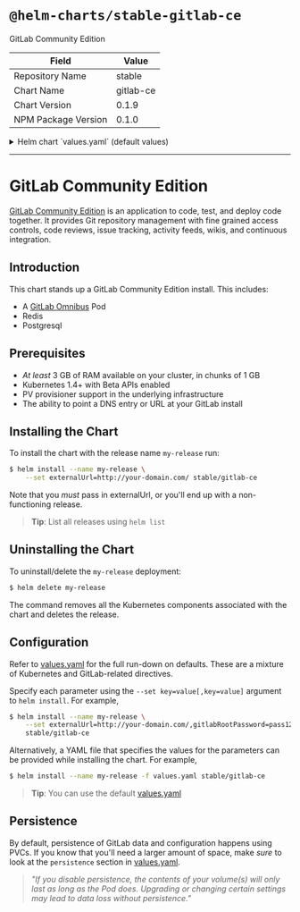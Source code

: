 # `@helm-charts/stable-gitlab-ce`

GitLab Community Edition

| Field               | Value     |
| ------------------- | --------- |
| Repository Name     | stable    |
| Chart Name          | gitlab-ce |
| Chart Version       | 0.1.9     |
| NPM Package Version | 0.1.0     |

<details>

<summary>Helm chart `values.yaml` (default values)</summary>

```yaml
## GitLab CE image
## ref: https://hub.docker.com/r/gitlab/gitlab-ce/tags/
##
image: gitlab/gitlab-ce:9.4.1-ce.0

## Specify a imagePullPolicy
## 'Always' if imageTag is 'latest', else set to 'IfNotPresent'
## ref: http://kubernetes.io/docs/user-guide/images/#pre-pulling-images
##
# imagePullPolicy:

## The URL (with protocol) that your users will use to reach the install.
## ref: https://docs.gitlab.com/omnibus/settings/configuration.html#configuring-the-external-url-for-gitlab
##
#externalUrl: http://your-domain.com/

## Change the initial default admin password if set. If not set, you'll be
## able to set it when you first visit your install.
##
#gitlabRootPassword: ""

## For minikube, set this to NodePort, elsewhere use LoadBalancer
## ref: http://kubernetes.io/docs/user-guide/services/#publishing-services---service-types
##
serviceType: LoadBalancer

## Ingress configuration options
##
ingress:
  annotations:
  # kubernetes.io/ingress.class: nginx
  # kubernetes.io/tls-acme: "true"
  enabled: false
  tls:
    # - secretName: gitlab.cluster.local
    #   hosts:
    #     - gitlab.cluster.local
  url: gitlab.cluster.local

## Configure external service ports
## ref: http://kubernetes.io/docs/user-guide/services/
sshPort: 22
httpPort: 80
httpsPort: 443

## Configure resource requests and limits
## ref: http://kubernetes.io/docs/user-guide/compute-resources/
##
resources:
  ## GitLab requires a good deal of resources. We have split out Postgres and
  ## redis, which helps some. Refer to the guidelines for larger installs.
  ## ref: https://docs.gitlab.com/ce/install/requirements.html#hardware-requirements
  requests:
    memory: 1Gi
    cpu: 500m
  limits:
    memory: 2Gi
    cpu: 1

## Enable persistence using Persistent Volume Claims
## ref: http://kubernetes.io/docs/user-guide/persistent-volumes/
## ref: https://docs.gitlab.com/ce/install/requirements.html#storage
##
persistence:
  ## This volume persists generated configuration files, keys, and certs.
  ##
  gitlabEtc:
    enabled: true
    size: 1Gi
    ## If defined, volume.beta.kubernetes.io/storage-class: <storageClass>
    ## Default: volume.alpha.kubernetes.io/storage-class: default
    ##
    # storageClass:
    accessMode: ReadWriteOnce
  ## This volume is used to store git data and other project files.
  ## ref: https://docs.gitlab.com/omnibus/settings/configuration.html#storing-git-data-in-an-alternative-directory
  ##
  gitlabData:
    enabled: true
    size: 10Gi
    ## If defined, volume.beta.kubernetes.io/storage-class: <storageClass>
    ## Default: volume.alpha.kubernetes.io/storage-class: default
    ##
    # storageClass:
    accessMode: ReadWriteOnce

## Configuration values for the postgresql dependency.
## ref: https://github.com/kubernetes/charts/blob/master/stable/postgresql/README.md
##
postgresql:
  # 9.6 is the newest supported version for the GitLab container
  imageTag: '9.6'
  cpu: 1000m
  memory: 1Gi

  postgresUser: gitlab
  postgresPassword: gitlab
  postgresDatabase: gitlab

  persistence:
    size: 10Gi

## Configuration values for the redis dependency.
## ref: https://github.com/kubernetes/charts/blob/master/stable/redis/README.md
##
redis:
  redisPassword: 'gitlab'

  resources:
    requests:
      memory: 1Gi

  persistence:
    size: 10Gi
```

</details>

---

# GitLab Community Edition

[GitLab Community Edition](https://about.gitlab.com/) is an application to code, test, and deploy code together. It provides Git repository management with fine grained access controls, code reviews, issue tracking, activity feeds, wikis, and continuous integration.

## Introduction

This chart stands up a GitLab Community Edition install. This includes:

- A [GitLab Omnibus](https://docs.gitlab.com/omnibus/) Pod
- Redis
- Postgresql

## Prerequisites

- _At least_ 3 GB of RAM available on your cluster, in chunks of 1 GB
- Kubernetes 1.4+ with Beta APIs enabled
- PV provisioner support in the underlying infrastructure
- The ability to point a DNS entry or URL at your GitLab install

## Installing the Chart

To install the chart with the release name `my-release` run:

```bash
$ helm install --name my-release \
    --set externalUrl=http://your-domain.com/ stable/gitlab-ce
```

Note that you _must_ pass in externalUrl, or you'll end up with a non-functioning release.

> **Tip**: List all releases using `helm list`

## Uninstalling the Chart

To uninstall/delete the `my-release` deployment:

```bash
$ helm delete my-release
```

The command removes all the Kubernetes components associated with the chart and deletes the release.

## Configuration

Refer to [values.yaml](values.yaml) for the full run-down on defaults. These are a mixture of Kubernetes and GitLab-related directives.

Specify each parameter using the `--set key=value[,key=value]` argument to `helm install`. For example,

```bash
$ helm install --name my-release \
    --set externalUrl=http://your-domain.com/,gitlabRootPassword=pass1234 \
    stable/gitlab-ce
```

Alternatively, a YAML file that specifies the values for the parameters can be provided while installing the chart. For example,

```bash
$ helm install --name my-release -f values.yaml stable/gitlab-ce
```

> **Tip**: You can use the default [values.yaml](values.yaml)

## Persistence

By default, persistence of GitLab data and configuration happens using PVCs. If you know that you'll need a larger amount of space, make _sure_ to look at the `persistence` section in [values.yaml](values.yaml).

> _"If you disable persistence, the contents of your volume(s) will only last as long as the Pod does. Upgrading or changing certain settings may lead to data loss without persistence."_
